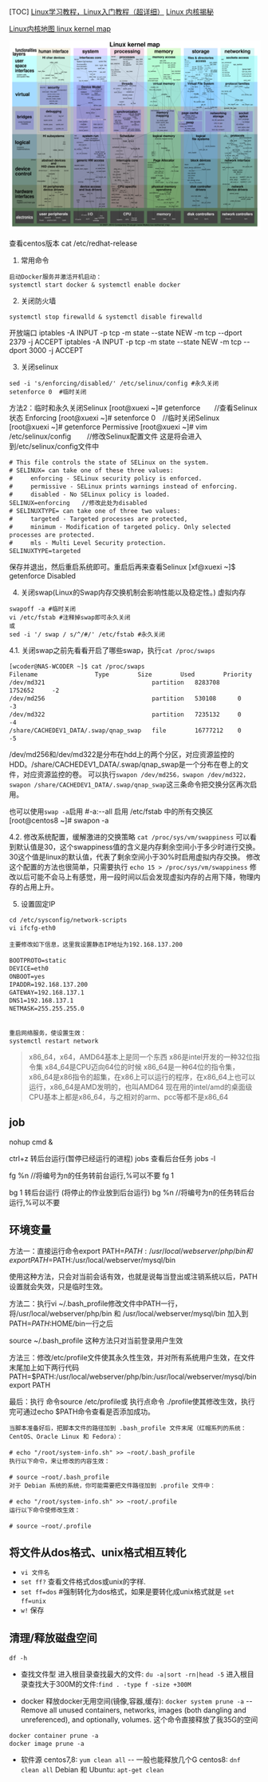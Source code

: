 <!--toc-->
[TOC]
[Linux学习教程，Linux入门教程（超详细）](http://c.biancheng.net/linux_tutorial/)
[Linux 内核揭秘](https://github.com/MintCN/linux-insides-zh)

[Linux内核地图 ](https://makelinux.github.io/kernel/map/)
[linux kernel map](https://github.com/makelinux/linux_kernel_map)

![](img/LKM.svg)

查看centos版本
cat /etc/redhat-release

1. 常用命令
```
启动Docker服务并激活开机启动：
systemctl start docker & systemctl enable docker
```
2. 关闭防火墙
```
systemctl stop firewalld & systemctl disable firewalld

```
开放端口
iptables -A INPUT -p tcp -m state --state NEW -m tcp --dport 2379 -j ACCEPT
iptables -A INPUT -p tcp -m state --state NEW -m tcp --dport 3000 -j ACCEPT


3. 关闭selinux
```
sed -i 's/enforcing/disabled/' /etc/selinux/config #永久关闭
setenforce 0  #临时关闭
```

方法2：临时和永久关闭Selinux
[root@xuexi ~]# getenforce　　//查看Selinux状态
Enforcing
[root@xuexi ~]# setenforce 0　//临时关闭Selinux
[root@xuexi ~]# getenforce
Permissive
[root@xuexi ~]# vim /etc/selinux/config 　　//修改Selinux配置文件
这是将会进入到/etc/selinux/config文件中
```
# This file controls the state of SELinux on the system.
# SELINUX= can take one of these three values:
#     enforcing - SELinux security policy is enforced.
#     permissive - SELinux prints warnings instead of enforcing.
#     disabled - No SELinux policy is loaded.
SELINUX=enforcing　　//修改此处为disabled
# SELINUXTYPE= can take one of three two values:
#     targeted - Targeted processes are protected,
#     minimum - Modification of targeted policy. Only selected processes are protected.
#     mls - Multi Level Security protection.
SELINUXTYPE=targeted
```
保存并退出，然后重启系统即可。重启后再来查看Selinux
[xf@xuexi ~]$ getenforce
Disabled

4. 关闭swap(Linux的Swap内存交换机制会影响性能以及稳定性。) 虚拟内存
```
swapoff -a #临时关闭
vi /etc/fstab #注释掉swap即可永久关闭
或
sed -i '/ swap / s/^/#/' /etc/fstab #永久关闭
```

4.1. 关闭swap之前先看看开启了哪些swap，执行`cat /proc/swaps`
```
[wcoder@NAS-WCODER ~]$ cat /proc/swaps
Filename				Type		Size		Used		Priority
/dev/md321                              partition	8283708		1752652		-2
/dev/md256                              partition	530108		0		-3
/dev/md322                              partition	7235132		0		-4
/share/CACHEDEV1_DATA/.swap/qnap_swap   file		16777212	0		-5
```
/dev/md256和/dev/md322是分布在hdd上的两个分区，对应资源监控的HDD。/share/CACHEDEV1_DATA/.swap/qnap_swap是一个分布在卷上的文件，对应资源监控的卷。
可以执行`swapon /dev/md256，swapon /dev/md322，swapon /share/CACHEDEV1_DATA/.swap/qnap_swap`这三条命令把交换分区再次启用。

也可以使用`swap -a`启用 
#-a:--all                启用 /etc/fstab 中的所有交换区
[root@centos8 ~]# swapon -a


4.2. 修改系统配置，缓解激进的交换策略
`cat /proc/sys/vm/swappiness`
可以看到默认值是30，这个swappiness值的含义是内存剩余空间小于多少时进行交换。30这个值是linux的默认值，代表了剩余空间小于30%时启用虚拟内存交换。
修改这个配置的方法也很简单，只需要执行 `echo 15 > /proc/sys/vm/swappiness`
修改以后可能不会马上有感觉，用一段时间以后会发现虚拟内存的占用下降，物理内存的占用上升。

5. 设置固定IP
```
cd /etc/sysconfig/network-scripts
vi ifcfg-eth0

主要修改如下信息，这里我设置静态IP地址为192.168.137.200

BOOTPROTO=static
DEVICE=eth0
ONBOOT=yes
IPADDR=192.168.137.200
GATEWAY=192.168.137.1
DNS1=192.168.137.1
NETMASK=255.255.255.0


重启网络服务，使设置生效：
systemctl restart network
```

> x86_64，x64，AMD64基本上是同一个东西
> x86是intel开发的一种32位指令集
> x84_64是CPU迈向64位的时候
> x86_64是一种64位的指令集，x86_64是x86指令的超集，在x86上可以运行的程序，在x86_64上也可以运行，x86_64是AMD发明的，也叫AMD64
> 现在用的intel/amd的桌面级CPU基本上都是x86_64，与之相对的arm、pcc等都不是x86_64

## job

nohup cmd &

ctrl+z 转后台运行(暂停已经运行的进程)
jobs 查看后台任务
jobs -l


fg  %n   //将编号为n的任务转前台运行,%可以不要
fg 1

bg 1 转后台运行 (将停止的作业放到后台运行)
bg  %n   //将编号为n的任务转后台运行,%可以不要


## 环境变量
方法一：直接运行命令export PATH=$PATH:/usr/local/webserver/php/bin 和 export PATH=$PATH:/usr/local/webserver/mysql/bin

使用这种方法，只会对当前会话有效，也就是说每当登出或注销系统以后，PATH 设置就会失效，只是临时生效。

方法二：执行vi ~/.bash_profile修改文件中PATH一行，将/usr/local/webserver/php/bin 和 /usr/local/webserver/mysql/bin 加入到PATH=$PATH:$HOME/bin一行之后

source ~/.bash_profile
这种方法只对当前登录用户生效

方法三：修改/etc/profile文件使其永久性生效，并对所有系统用户生效，在文件末尾加上如下两行代码
PATH=$PATH:/usr/local/webserver/php/bin:/usr/local/webserver/mysql/bin
export PATH

最后：执行 命令source /etc/profile或 执行点命令 ./profile使其修改生效，执行完可通过echo $PATH命令查看是否添加成功。

```
当脚本准备好后，把脚本文件的路径加到 .bash_profile 文件末尾（红帽系列的系统：CentOS、Oracle Linux 和 Fedora）：

# echo "/root/system-info.sh" >> ~root/.bash_profile
执行以下命令，来让修改的内容生效：

# source ~root/.bash_profile
对于 Debian 系统的系统，你可能需要把文件路径加到 .profile 文件中：

# echo "/root/system-info.sh" >> ~root/.profile
运行以下命令使修改生效：

# source ~root/.profile
```

## 将文件从dos格式、unix格式相互转化
- `vi 文件名` 
- `set ff?` 查看文件格式dos或unix的字样.
- `set ff=dos`  #强制转化为dos格式，如果是要转化成unix格式就是   `set ff=unix`
- `w!` 保存

## 清理/释放磁盘空间
`df -h`

- 查找文件型
进入根目录查找最大的文件: `du -a|sort -rn|head -5`
进入根目录查找大于300M的文件:`find . -type f -size +300M`

- docker
释放docker无用空间(镜像,容器,缓存): 
`docker system prune -a` --Remove all unused containers, networks, images (both dangling and unreferenced), and optionally, volumes. 这个命令直接释放了我35G的空间
```
docker container prune -a
docker image prune -a
```

- 软件源
centos7,8: `yum clean all` -- 一般也能释放几个G
centos8: `dnf clean all`
Debian 和 Ubuntu: `apt-get clean`